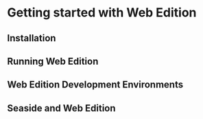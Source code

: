 # Getting started with Web Edition

## Installation
## Running Web Edition 
## Web Edition Development Environments
## Seaside and Web Edition

[1]: http://gemtalksystems.com/index.php/community/gss-support/documentation/gs64/
